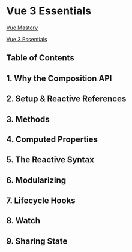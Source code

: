 # Vue 3 Essentials

[Vue Mastery](https://www.vuemastery.com)

[Vue 3 Essentials](https://www.vuemastery.com/courses/vue-3-essentials)

## Table of Contents <!-- omit in toc -->

## 1. Why the Composition API

## 2. Setup & Reactive References

## 3. Methods

## 4. Computed Properties

## 5. The Reactive Syntax

## 6. Modularizing

## 7. Lifecycle Hooks

## 8. Watch

## 9. Sharing State
